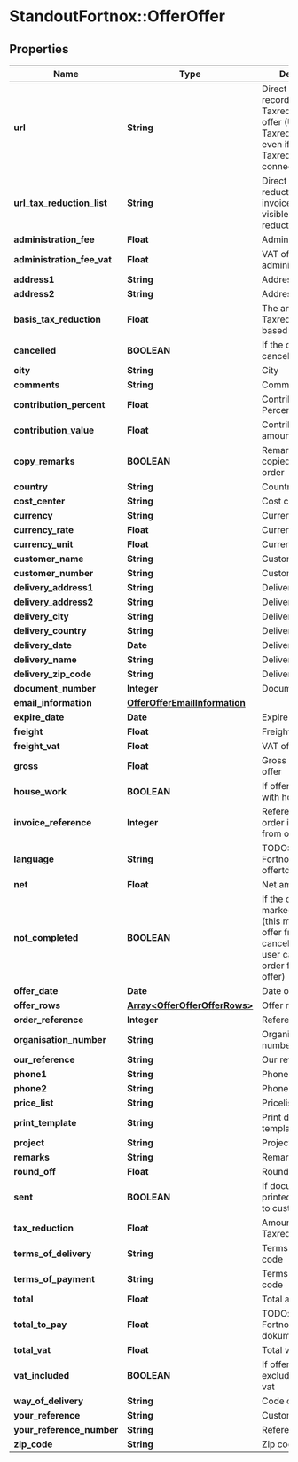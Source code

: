# StandoutFortnox::OfferOffer

## Properties
Name | Type | Description | Notes
------------ | ------------- | ------------- | -------------
**url** | **String** | Direct url to the record and URL to Taxreduction for the offer (URL to Taxreduction shows even if – Taxreduction is connected to offer) | [optional] 
**url_tax_reduction_list** | **String** | Direct url to the tax reduction for the invoice. This is visible even if no tax reduction exists. | [optional] 
**administration_fee** | **Float** | Administration fee | [optional] 
**administration_fee_vat** | **Float** | VAT of the administration fee | [optional] 
**address1** | **String** | Address 1 | [optional] 
**address2** | **String** | Address 2 | [optional] 
**basis_tax_reduction** | **Float** | The amount that Taxreduction is based on | [optional] 
**cancelled** | **BOOLEAN** | If the offer is cancelled | [optional] 
**city** | **String** | City | [optional] 
**comments** | **String** | Comments | [optional] 
**contribution_percent** | **Float** | Contribution in Percent | [optional] 
**contribution_value** | **Float** | Contribution in amount | [optional] 
**copy_remarks** | **BOOLEAN** | Remarks will be copied from offer to order | [optional] 
**country** | **String** | Country | [optional] 
**cost_center** | **String** | Cost center | [optional] 
**currency** | **String** | Currency | [optional] 
**currency_rate** | **Float** | Currency rate | [optional] 
**currency_unit** | **Float** | Currency unit | [optional] 
**customer_name** | **String** | Customer name | [optional] 
**customer_number** | **String** | Customer number | [optional] 
**delivery_address1** | **String** | Delivery address 1 | [optional] 
**delivery_address2** | **String** | Delivery address 2 | [optional] 
**delivery_city** | **String** | Delivery City | [optional] 
**delivery_country** | **String** | Delivery Country | [optional] 
**delivery_date** | **Date** | Delivery date | [optional] 
**delivery_name** | **String** | Delivery name | [optional] 
**delivery_zip_code** | **String** | Delivery zipcode | [optional] 
**document_number** | **Integer** | Document Number | [optional] 
**email_information** | [**OfferOfferEmailInformation**](OfferOfferEmailInformation.md) |  | [optional] 
**expire_date** | **Date** | Expire date | [optional] 
**freight** | **Float** | Freight | [optional] 
**freight_vat** | **Float** | VAT of the freight | [optional] 
**gross** | **Float** | Gross value of the offer | [optional] 
**house_work** | **BOOLEAN** | If offer is marked with housework | [optional] 
**invoice_reference** | **Integer** | Reference if an order is created from offer | [optional] 
**language** | **String** | TODO: Saknas i Fortnox offertdokumentation | [optional] 
**net** | **Float** | Net amount | [optional] 
**not_completed** | **BOOLEAN** | If the offer is marked Completed (this mark stops the offer from being cancelled or that a user can create an order from the offer) | [optional] 
**offer_date** | **Date** | Date of offer | [optional] 
**offer_rows** | [**Array&lt;OfferOfferOfferRows&gt;**](OfferOfferOfferRows.md) | Offer rows | [optional] 
**order_reference** | **Integer** | Reference to order | [optional] 
**organisation_number** | **String** | Organisation number | [optional] 
**our_reference** | **String** | Our reference | [optional] 
**phone1** | **String** | Phone 1 | [optional] 
**phone2** | **String** | Phone 2 | [optional] 
**price_list** | **String** | Pricelist code | [optional] 
**print_template** | **String** | Print document template | [optional] 
**project** | **String** | Project code | [optional] 
**remarks** | **String** | Remarks on offer | [optional] 
**round_off** | **Float** | Round off amount | [optional] 
**sent** | **BOOLEAN** | If document is printed or e-mailed to customer | [optional] 
**tax_reduction** | **Float** | Amount of Taxreduction | [optional] 
**terms_of_delivery** | **String** | Terms of delivery code | [optional] 
**terms_of_payment** | **String** | Terms of payment code | [optional] 
**total** | **Float** | Total amount | [optional] 
**total_to_pay** | **Float** | TODO: saknas i Fortnox dokumentation | [optional] 
**total_vat** | **Float** | Total vat amount | [optional] 
**vat_included** | **BOOLEAN** | If offer row price exclude or include vat | [optional] 
**way_of_delivery** | **String** | Code of delivery | [optional] 
**your_reference** | **String** | Customer reference | [optional] 
**your_reference_number** | **String** | ReferenceNumber | [optional] 
**zip_code** | **String** | Zip code | [optional] 


